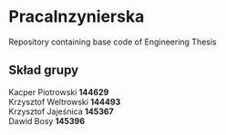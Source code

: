 # PracaInzynierska
Repository containing base code of Engineering Thesis
## Skład grupy
Kacper Piotrowski **144629** \
Krzysztof Weltrowski **144493** \
Krzysztof Jajeśnica  **145367** \
Dawid Bosy **145396**


